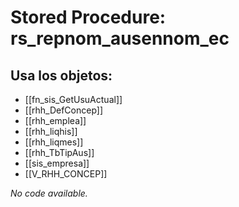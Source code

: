 # Stored Procedure: rs_repnom_ausennom_ec

## Usa los objetos:
- [[fn_sis_GetUsuActual]]
- [[rhh_DefConcep]]
- [[rhh_emplea]]
- [[rhh_liqhis]]
- [[rhh_liqmes]]
- [[rhh_TbTipAus]]
- [[sis_empresa]]
- [[V_RHH_CONCEP]]

*No code available.*

